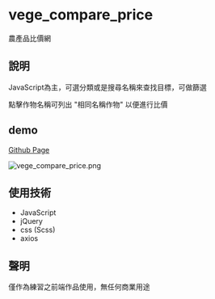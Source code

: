 # vege_compare_price

農產品比價網

## 說明

JavaScript為主，可選分類或是搜尋名稱來查找目標，可做篩選   

點擊作物名稱可列出 "相同名稱作物" 以便進行比價

## demo
[Github Page](https://mochitr.github.io/vege_compare_price/)   

![vege_compare_price.png](https://imgur.com/uLuvwXM.gif)


## 使用技術
+ JavaScript
+ jQuery
+ css (Scss)
+ axios

## 聲明
僅作為練習之前端作品使用，無任何商業用途
